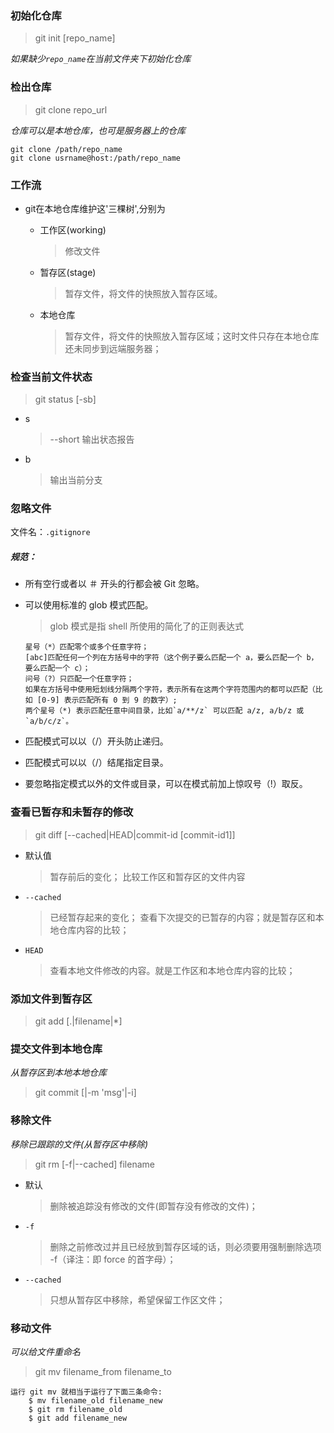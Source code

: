 ### 初始化仓库
> git init [repo_name]

*如果缺少`repo_name`在当前文件夹下初始化仓库*

### 检出仓库
> git clone repo_url

*仓库可以是本地仓库，也可是服务器上的仓库*
```
git clone /path/repo_name
git clone usrname@host:/path/repo_name
```

### 工作流
- git在本地仓库维护这'三棵树',分别为
    - 工作区(working)
    
        > 修改文件
    - 暂存区(stage)
        > 暂存文件，将文件的快照放入暂存区域。
    - 本地仓库
        > 暂存文件，将文件的快照放入暂存区域；这时文件只存在本地仓库还未同步到远端服务器；

### 检查当前文件状态

> git status [-sb]

- s
   
   > --short  输出状态报告
- b 
   > 输出当前分支

### 忽略文件
文件名：`.gitignore`
##### 规范：
- 	所有空行或者以 ＃ 开头的行都会被 Git 忽略。
- 可以使用标准的 glob 模式匹配。
    
    > glob 模式是指 shell 所使用的简化了的正则表达式
    
    ```
    星号（*）匹配零个或多个任意字符；
    [abc]匹配任何一个列在方括号中的字符（这个例子要么匹配一个 a，要么匹配一个 b，要么匹配一个 c）；
    问号（?）只匹配一个任意字符；
    如果在方括号中使用短划线分隔两个字符，表示所有在这两个字符范围内的都可以匹配（比如 [0-9] 表示匹配所有 0 到 9 的数字）;
    两个星号（*) 表示匹配任意中间目录，比如`a/**/z` 可以匹配 a/z, a/b/z 或 `a/b/c/z`。
    ```
- 匹配模式可以以（/）开头防止递归。
- 匹配模式可以以（/）结尾指定目录。
- 要忽略指定模式以外的文件或目录，可以在模式前加上惊叹号（!）取反。

### 查看已暂存和未暂存的修改
> git diff [--cached|HEAD|commit-id [commit-id1]]

- 默认值

    > 暂存前后的变化；
    > 比较工作区和暂存区的文件内容
- `--cached`
    > 已经暂存起来的变化；
    > 查看下次提交的已暂存的内容；就是暂存区和本地仓库内容的比较；
- `HEAD`
    > 查看本地文件修改的内容。就是工作区和本地仓库内容的比较；

### 添加文件到暂存区
> git add [.|filename|*]

### 提交文件到本地仓库
*从暂存区到本地本地仓库*
> git commit [|-m 'msg'|-i]

### 移除文件
*移除已跟踪的文件(从暂存区中移除)*
> git rm [-f|--cached] filename

- 默认

    > 删除被追踪没有修改的文件(即暂存没有修改的文件)；
- `-f`
    > 删除之前修改过并且已经放到暂存区域的话，则必须要用强制删除选项 -f（译注：即 force 的首字母）；
- `--cached`
    > 只想从暂存区中移除，希望保留工作区文件；

### 移动文件
*可以给文件重命名*
> git mv filename_from filename_to



```
运行 git mv 就相当于运行了下面三条命令:
    $ mv filename_old filename_new
    $ git rm filename_old
    $ git add filename_new
```



 

    

